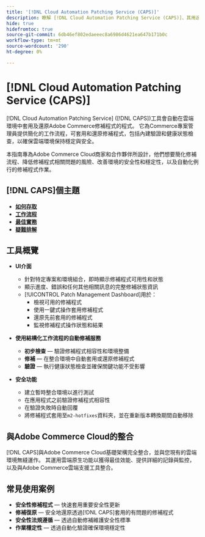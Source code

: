 ```yaml
---
title: '[!DNL Cloud Automation Patching Service (CAPS)]'
description: 瞭解 [!DNL Cloud Automation Patching Service (CAPS)]、其用途、存取方法，以及自動修補的最佳實務
hide: true
hidefromtoc: true
source-git-commit: 6db46ef802edaeeec8a6986d4621ea647b171b0c
workflow-type: tm+mt
source-wordcount: '290'
ht-degree: 0%

---
```


# [!DNL Cloud Automation Patching Service (CAPS)]

[!DNL Cloud Automation Patching Service] ([!DNL CAPS])工具會自動在雲端環境中套用及還原Adobe Commerce修補程式的程式。 它為Commerce專案管理員提供簡化的工作流程，可套用和還原修補程式，包括內建驗證和健康狀態檢查，以確保雲端環境保持穩定與安全。

本指南專為Adobe Commerce Cloud商家和合作夥伴所設計，他們想要簡化修補流程、降低修補程式相關問題的風險、改善環境的安全性和穩定性，以及自動化例行的修補程式作業。

## [!DNL CAPS]個主題

* **[如何存取](access.md)**
* **[工作流程](workflow.md)**
* **[最佳實務](best-practices.md)**
* **[疑難排解](troubleshooting.md)**

## 工具概覽

* **UI介面**
   * 針對特定專案和環境組合，即時顯示修補程式可用性和狀態
   * 顯示進度、錯誤和任何其他相關訊息的完整修補狀態資訊
   * [!UICONTROL Patch Management Dashboard]用於：
      * 檢視可用的修補程式
      * 使用一鍵式操作套用修補程式
      * 還原先前套用的修補程式
      * 監視修補程式操作狀態和結果

* **使用結構化工作流程的自動修補服務**
   * **初步檢查** — 驗證修補程式相容性和環境整備
   * **修補** — 在整合環境中自動套用或還原修補程式
   * **驗證** — 執行健康狀態檢查並確保關鍵功能不受影響

* **安全功能**
   * 建立暫時整合環境以進行測試
   * 在應用程式之前驗證修補程式相容性
   * 在驗證失敗時自動回覆
   * 將修補程式套用至`m2-hotfixes`資料夾，並在重新版本轉換期間自動移除

## 與Adobe Commerce Cloud的整合

[!DNL CAPS]與Adobe Commerce Cloud基礎架構完全整合，並與您現有的雲端環境無縫運作。 其運用雲端原生功能以獲得最佳效能、提供詳細的記錄與監控，以及與Adobe Commerce雲端支援工具整合。

## 常見使用案例

* **安全性修補程式** — 快速套用重要安全性更新
* **修補復原** — 安全地還原透過[!DNL CAPS]套用的有問題的修補程式
* **安全性法規遵循** — 透過自動修補維護安全性標準
* **作業穩定性** — 透過自動化驗證確保環境穩定性
